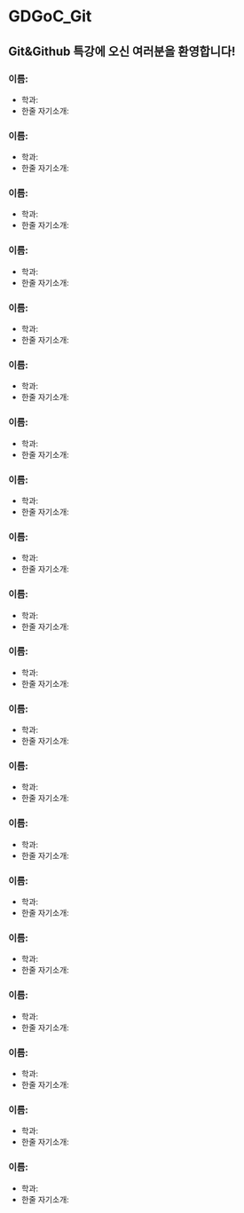 # GDGoC_Git

## Git&Github 특강에 오신 여러분을 환영합니다!

### 이름: 
- 학과:
- 한줄 자기소개:

### 이름: 
- 학과:
- 한줄 자기소개:

### 이름: 
- 학과:
- 한줄 자기소개:

### 이름: 
- 학과:
- 한줄 자기소개:

### 이름: 
- 학과:
- 한줄 자기소개:

### 이름: 
- 학과:
- 한줄 자기소개:

### 이름: 
- 학과:
- 한줄 자기소개:

### 이름: 
- 학과:
- 한줄 자기소개:

### 이름: 
- 학과:
- 한줄 자기소개:

### 이름: 
- 학과:
- 한줄 자기소개:

### 이름: 
- 학과:
- 한줄 자기소개:

### 이름: 
- 학과:
- 한줄 자기소개:

### 이름: 
- 학과:
- 한줄 자기소개:

### 이름: 
- 학과:
- 한줄 자기소개:

### 이름: 
- 학과:
- 한줄 자기소개:

### 이름: 
- 학과:
- 한줄 자기소개:

### 이름: 
- 학과:
- 한줄 자기소개:

### 이름: 
- 학과:
- 한줄 자기소개:

### 이름: 
- 학과:
- 한줄 자기소개:

### 이름: 
- 학과:
- 한줄 자기소개:
